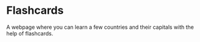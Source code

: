 # Flashcards

A webpage where you can learn a few countries and their capitals with the help of flashcards.
